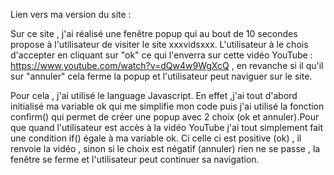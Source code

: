 
Lien vers ma version du site :

Sur ce site , j'ai réalisé une fenêtre popup qui au bout de 10 secondes propose à l'utilisateur de visiter le site xxxvidsxxx. L'utilisateur à le chois d'accepter en cliquant sur "ok" ce qui l'enverra sur cette vidéo YouTube : https://www.youtube.com/watch?v=dQw4w9WgXcQ , en revanche si il qu'il sur "annuler" cela ferme la popup et l'utilisateur peut naviguer sur le site.

Pour cela , j'ai utilisé le language Javascript. En effet ,j'ai tout d'abord initialisé ma variable ok qui me simplifie mon code puis j'ai utilisé la fonction confirm() qui permet de créer une popup avec 2 choix (ok et annuler).Pour que quand l'utilisateur est accès à la vidéo YouTube j'ai tout simplement fait une condition if() égale à ma variable ok. Ci celle ci est positive (ok) , il renvoie la vidéo , sinon si le choix est négatif (annuler) rien ne se passe , la fenêtre se ferme et l'utilisateur peut continuer sa navigation.
